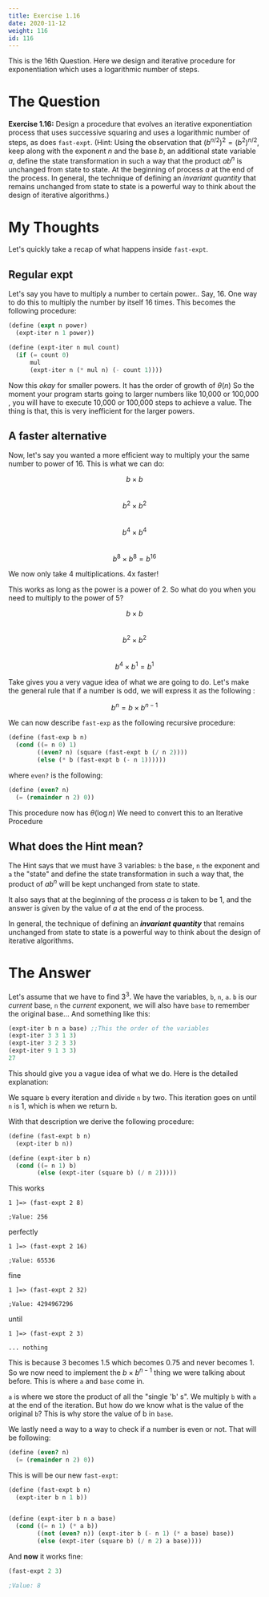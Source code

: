 ```yaml
---
title: Exercise 1.16
date: 2020-11-12
weight: 116
id: 116
---
```


This is the 16th Question. Here we design and iterative
procedure for exponentiation which uses a logarithmic number
of steps.

# The Question

**Exercise 1.16:** Design a procedure that evolves an iterative
exponentiation process that uses successive squaring and uses a
logarithmic number of steps, as does `fast-expt`. (Hint: Using the
observation that $(b^{n/2})^{2} = (b^{2})^{n/2}$, keep along with
the exponent *n* and the base *b*, an additional state variable *a*,
define the state transformation in such a way that the product $ab^{n}$
is unchanged from state to state. At the beginning of process $a$ at the
end of the process. In general, the technique of defining an *invariant
quantity* that remains unchanged from state to state is a powerful way
to think about the design of iterative algorithms.)

# My Thoughts

Let's quickly take a recap of what happens inside `fast-expt`.

## Regular expt

Let's say you have to multiply a number to certain power.. Say, 16.
One way to do this to multiply the number by itself 16 times.
This becomes the following procedure:

```scheme
(define (expt n power)
  (expt-iter n 1 power))

(define (expt-iter n mul count)
  (if (= count 0)
      mul
      (expt-iter n (* mul n) (- count 1))))
```

Now this *okay* for smaller powers. It has the order of growth of
$\theta(n)$ So the moment your program starts going to larger numbers
like 10,000 or 100,000 , you will have to execute 10,000 or 100,000
steps to achieve a value.  The thing is that, this is very inefficient
for the larger powers.

## A faster alternative

Now, let's say you wanted a more efficient way
to multiply your the same number to power of 16.
This is what we can do:

$$ b \times b $$  
$$ b^{2} \times b^{2} $$  
$$ b^{4} \times b^{4} $$  
$$ b^{8} \times b^{8} = b^{16} $$

We now only take 4 multiplications. 4x faster!

This works as long as the power is a power of 2.
So what do you when you need to multiply to the power of 5?

$$ b \times b $$  
$$ b^{2} \times b^{2} $$  
$$ b^{4} \times b^{1} = b^{1} $$  

Take gives you a very vague idea of what we are going to do.
Let's make the general rule that if a number is odd, we will
express it as the following :

$$ b^{n} = b \times b^{n - 1} $$

We can now describe `fast-exp` as the following recursive procedure:

```scheme
(define (fast-exp b n)
  (cond ((= n 0) 1)
        ((even? n) (square (fast-expt b (/ n 2))))
        (else (* b (fast-expt b (- n 1))))))
```

where `even?` is the following:

```scheme
(define (even? n)
  (= (remainder n 2) 0))
```

This procedure now has $\theta(\log n)$
We need to convert this to an Iterative Procedure

## What does the Hint mean?

The Hint says that we must have 3 variables: `b` the base, 
`n` the exponent and `a` the "state" and define the state
transformation in such a way that, the product of $ab^{n}$ 
will be kept unchanged from state to state.

It also says that at the beginning of the process $a$ is taken
to be 1, and the answer is given by the value of $a$ at the end
of the process.

In general, the technique of defining an ***invariant quantity***
that remains unchanged from state to state is a powerful way
to think about the design of iterative algorithms.

# The Answer

Let's assume that we have to find $3^{3}$. We have the variables, `b`,
`n`, `a`. `b` is our *current*  base, `n` the *current* exponent, we will
also have `base` to remember the original base... And something like this:

```scheme
(expt-iter b n a base) ;;This the order of the variables
(expt-iter 3 3 1 3)
(expt-iter 3 2 3 3)
(expt-iter 9 1 3 3)
27
```

This should give you a vague idea of what we do.
Here is the detailed explanation:

We square `b` every iteration and divide `n` by two.
This iteration goes on until `n` is 1, which is when
we return b.

With that description we derive the following procedure:

```scheme
(define (fast-expt b n)
  (expt-iter b n))

(define (expt-iter b n)
  (cond ((= n 1) b)
        (else (expt-iter (square b) (/ n 2)))))
```
This works
```
1 ]=> (fast-expt 2 8)

;Value: 256
```
perfectly
```
1 ]=> (fast-expt 2 16)

;Value: 65536
```
fine
```
1 ]=> (fast-expt 2 32)

;Value: 4294967296
```
until
```
1 ]=> (fast-expt 2 3)

... nothing
```

This is because 3 becomes 1.5 which becomes 0.75 and never becomes 1.
So we now need to implement the $b \times b^{n - 1}$ thing we were
talking about before. This is where `a` and `base` come in.

`a` is where we store the product of all the "single 'b' s". We multiply
`b` with `a` at the end of the iteration. But how do we know what is the
value of the original `b`? This is why store the value of b in `base`.

We lastly need a way to a way to check if a number is even or not. That
will be following:

```scheme
(define (even? n)
  (= (remainder n 2) 0))
```

This is will be our new `fast-expt`:

```scheme
(define (fast-expt b n)
  (expt-iter b n 1 b))


(define (expt-iter b n a base)
  (cond ((= n 1) (* a b))
        ((not (even? n)) (expt-iter b (- n 1) (* a base) base))
        (else (expt-iter (square b) (/ n 2) a base))))
```

And **now** it works fine:

```scheme
(fast-expt 2 3)

;Value: 8
```
